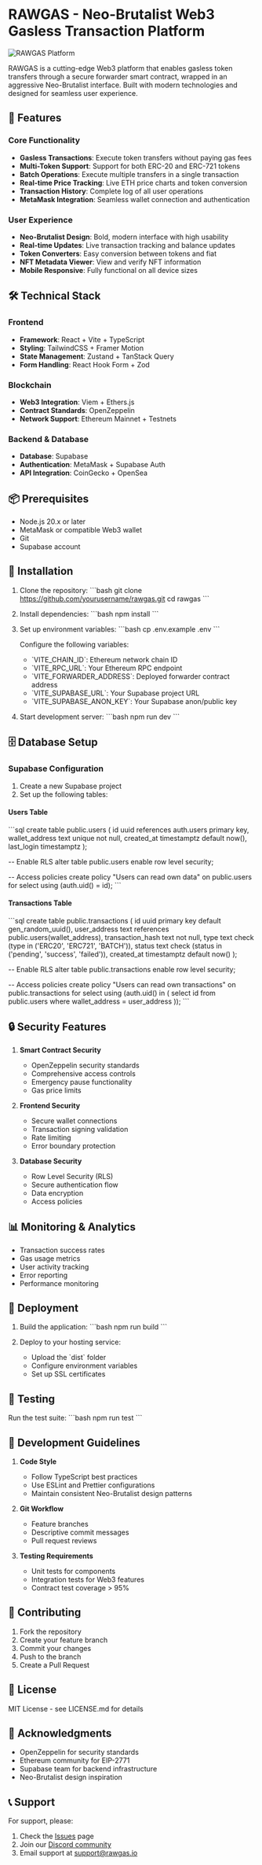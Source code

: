 # RAWGAS - Neo-Brutalist Web3 Gasless Transaction Platform

![RAWGAS Platform](https://images.unsplash.com/photo-1639762681485-074b7f938ba0?auto=format&fit=crop&q=80&w=2232&ixlib=rb-4.0.3)

RAWGAS is a cutting-edge Web3 platform that enables gasless token transfers through a secure forwarder smart contract, wrapped in an aggressive Neo-Brutalist interface. Built with modern technologies and designed for seamless user experience.

## 🚀 Features

### Core Functionality
- **Gasless Transactions**: Execute token transfers without paying gas fees
- **Multi-Token Support**: Support for both ERC-20 and ERC-721 tokens
- **Batch Operations**: Execute multiple transfers in a single transaction
- **Real-time Price Tracking**: Live ETH price charts and token conversion
- **Transaction History**: Complete log of all user operations
- **MetaMask Integration**: Seamless wallet connection and authentication

### User Experience
- **Neo-Brutalist Design**: Bold, modern interface with high usability
- **Real-time Updates**: Live transaction tracking and balance updates
- **Token Converters**: Easy conversion between tokens and fiat
- **NFT Metadata Viewer**: View and verify NFT information
- **Mobile Responsive**: Fully functional on all device sizes

## 🛠 Technical Stack

### Frontend
- **Framework**: React + Vite + TypeScript
- **Styling**: TailwindCSS + Framer Motion
- **State Management**: Zustand + TanStack Query
- **Form Handling**: React Hook Form + Zod

### Blockchain
- **Web3 Integration**: Viem + Ethers.js
- **Contract Standards**: OpenZeppelin
- **Network Support**: Ethereum Mainnet + Testnets

### Backend & Database
- **Database**: Supabase
- **Authentication**: MetaMask + Supabase Auth
- **API Integration**: CoinGecko + OpenSea

## 📦 Prerequisites

- Node.js 20.x or later
- MetaMask or compatible Web3 wallet
- Git
- Supabase account

## 🔧 Installation

1. Clone the repository:
   \`\`\`bash
   git clone https://github.com/yourusername/rawgas.git
   cd rawgas
   \`\`\`

2. Install dependencies:
   \`\`\`bash
   npm install
   \`\`\`

3. Set up environment variables:
   \`\`\`bash
   cp .env.example .env
   \`\`\`

   Configure the following variables:
   - \`VITE_CHAIN_ID\`: Ethereum network chain ID
   - \`VITE_RPC_URL\`: Your Ethereum RPC endpoint
   - \`VITE_FORWARDER_ADDRESS\`: Deployed forwarder contract address
   - \`VITE_SUPABASE_URL\`: Your Supabase project URL
   - \`VITE_SUPABASE_ANON_KEY\`: Your Supabase anon/public key

4. Start development server:
   \`\`\`bash
   npm run dev
   \`\`\`

## 🗄️ Database Setup

### Supabase Configuration

1. Create a new Supabase project
2. Set up the following tables:

#### Users Table
\`\`\`sql
create table public.users (
  id uuid references auth.users primary key,
  wallet_address text unique not null,
  created_at timestamptz default now(),
  last_login timestamptz
);

-- Enable RLS
alter table public.users enable row level security;

-- Access policies
create policy "Users can read own data"
  on public.users for select
  using (auth.uid() = id);
\`\`\`

#### Transactions Table
\`\`\`sql
create table public.transactions (
  id uuid primary key default gen_random_uuid(),
  user_address text references public.users(wallet_address),
  transaction_hash text not null,
  type text check (type in ('ERC20', 'ERC721', 'BATCH')),
  status text check (status in ('pending', 'success', 'failed')),
  created_at timestamptz default now()
);

-- Enable RLS
alter table public.transactions enable row level security;

-- Access policies
create policy "Users can read own transactions"
  on public.transactions for select
  using (auth.uid() in (
    select id from public.users where wallet_address = user_address
  ));
\`\`\`

## 🔒 Security Features

1. **Smart Contract Security**
   - OpenZeppelin security standards
   - Comprehensive access controls
   - Emergency pause functionality
   - Gas price limits

2. **Frontend Security**
   - Secure wallet connections
   - Transaction signing validation
   - Rate limiting
   - Error boundary protection

3. **Database Security**
   - Row Level Security (RLS)
   - Secure authentication flow
   - Data encryption
   - Access policies

## 📊 Monitoring & Analytics

- Transaction success rates
- Gas usage metrics
- User activity tracking
- Error reporting
- Performance monitoring

## 🚀 Deployment

1. Build the application:
   \`\`\`bash
   npm run build
   \`\`\`

2. Deploy to your hosting service:
   - Upload the \`dist\` folder
   - Configure environment variables
   - Set up SSL certificates

## 🧪 Testing

Run the test suite:
\`\`\`bash
npm run test
\`\`\`

## 📝 Development Guidelines

1. **Code Style**
   - Follow TypeScript best practices
   - Use ESLint and Prettier configurations
   - Maintain consistent Neo-Brutalist design patterns

2. **Git Workflow**
   - Feature branches
   - Descriptive commit messages
   - Pull request reviews

3. **Testing Requirements**
   - Unit tests for components
   - Integration tests for Web3 features
   - Contract test coverage > 95%

## 🤝 Contributing

1. Fork the repository
2. Create your feature branch
3. Commit your changes
4. Push to the branch
5. Create a Pull Request

## 📄 License

MIT License - see LICENSE.md for details

## 🙏 Acknowledgments

- OpenZeppelin for security standards
- Ethereum community for EIP-2771
- Supabase team for backend infrastructure
- Neo-Brutalist design inspiration

## 📞 Support

For support, please:
1. Check the [Issues](https://github.com/yourusername/rawgas/issues) page
2. Join our [Discord community](https://discord.gg/rawgas)
3. Email support at support@rawgas.io